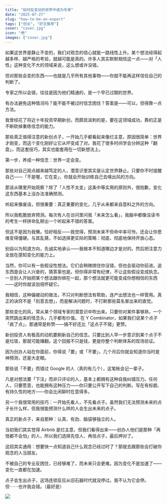 ```yaml
---
title: "如何在变动的世界中成为专家"
date: "2025-07-27"
slug: "how-to-be-an-expert"
tags: ["创业", "好文推荐"]
cover: "cover.jpg"
icon: "😎"
images: ["cover.jpg"]
---
```

如果这世界是静止不变的，我们对观念的信心就能一路线性上升。某个想法经得起越多样、越严格的考验，就越可能是真的。许多人其实默默相信这一点——对「人性」这种变化不大的领域来说，这么想或许没错。



但对那些会变的东西——也就是几乎所有其他事物——你就不能再这样信任自己的判断了。



专家之所以会错，往往是因为他们精通的，是一个早已过期的世界。



有办法避免这种情况吗？能不能不被过时信念困住？答案是——可以，但得靠一点方法。



我曾经花了将近十年投资早期新创，而颇具讽刺的是，要在这领域成功，靠的正是不断砍掉重练信念的能力。



那些真正值得注意的新创点子，一开始几乎都看起来像烂主意，原因很简单：世界才刚变，而这个变化刚好让它从坏变成了对。我花了很多时间学会分辨这种「翻盘」，而这套技巧，其实也能套用在一切新想法上。



第一步，养成一种信念：世界一定会变。



那些对自己观点越来越笃定的人，潜意识里其实是认定世界静止。只要你不时提醒自己——「不是喔，它在变」，你就会开始训练自己去嗅出风的方向。



那该从哪里开始观察？除了「人性不太变」这条中等实用的原则外，很抱歉，变化这东西基本上没办法准确预测。



听起来像废话，但很重要：真正重要的变化，几乎从来都来自意料之外的方向。



所以我乾脆放弃预测。每次有人在访问里问我「未来怎么看」，我脑中都像没读书的考生一样拼命乱掰出一个听起来不错的答案。



但这不是因为我懒。恰好相反——我觉得，预测未来不但命中率可怜，还会让你思维变得僵硬。与其乱猜，不如选择更实际的策略：彻底、彻底地保持开放心态。



别自以为知道方向，先诚实地承认——我根本不知道哪边才是对的。然后把注意力全放在感知变化的能力上。



当然，你可以有一些假设性想法。它们会稍微绑住你没错，但也会驱动你前进。追东西是会让人兴奋的，猜答案也是。但你得非常有纪律，不让这些假设变成执念。
一旦别人开始把某个想法跟你绑在一起，那个想法就更可能变成你想相信的东西——这时你就该加倍怀疑它。



我相信，这种偏被动的做法，不只对判断想法有帮助，连产出想法也一样管用。真正的诀窍不是「刻意去想」，而是解决问题时，不打断那些莫名冒出来的直觉。



那些变化的风，常从某个领域专家的潜意识中吹出来。只要你对某件事够熟，一个突然跳出来的怪念头，几乎都有价值。
在 Y Combinator，如果我们说某个点子「疯了点」，那通常是称赞——搞不好还比「这点子不错」更赞。



新创投资人有极高的动机要刷新自己的信念。只要比别人早一步意识到某个点子不是垃圾，那就可能赚翻。这个回报不只是钱，更是你整个判断体系的现场验证。



因为创办人站在你面前，你得说「要」或「不要」，几个月后你就会知道你当时是神预测，还是大走眼。



那些说「不要」而错过 Google 的人（真的有几个），这笔帐会记一辈子。



凡是对想法要「下注」而非只评论的人，基本上都拥有这种自我纠错压力。任何人，只要愿意，也能拥有这种压力——你只要公开写下自己的判断。写在有标题、有持久性的地方——你会比闲聊时在意得多。



另一个我很常用的技巧：一开始先看人，不先看点子。虽然我们无法预测未来的点子长什么样，但我很能预测什么样的人会生出未来的点子。



真正的新点子，来自那种：认真、有劲、脑袋够独立的人。



当初我们其实觉得 Airbnb 是烂主意，但我们看得出来——创办人他们是那种「再怪都不会怕」的人，所以我们选择先信人、再信点子，最后押对了。



这招其实通用：想要快一点知道自己什么观念已经过时了？那就去跟那些会打破你观念的人当朋友。



不被自己的专业反困住，已经够难了，而未来只会更难。因为变化不是加速了——变化一直都在加速。



点子会生出点子，这场连锁反应从旧石器时代就没停过。我不认为它会停。
但⋯⋯也许我会错。（最好是）




![](https://prod-files-secure.s3.us-west-2.amazonaws.com/112d0858-5090-4d34-a606-b75eb8d65fd2/46476355-9cf3-4e99-9b7a-3531bc426380/1000202064.png?X-Amz-Algorithm=AWS4-HMAC-SHA256&X-Amz-Content-Sha256=UNSIGNED-PAYLOAD&X-Amz-Credential=ASIAZI2LB466Z7BU7KAN%2F20251015%2Fus-west-2%2Fs3%2Faws4_request&X-Amz-Date=20251015T122839Z&X-Amz-Expires=3600&X-Amz-Security-Token=IQoJb3JpZ2luX2VjEMz%2F%2F%2F%2F%2F%2F%2F%2F%2F%2FwEaCXVzLXdlc3QtMiJHMEUCIE%2FJNHRc99mHnr%2B0n1MIRHu6AiudcMkU%2F2zQh1hc7xGjAiEA8SqF%2BOHuCeF9YbngTzdyC0GGjEL3xfigDQL2oapjWGUq%2FwMIdRAAGgw2Mzc0MjMxODM4MDUiDMzlYXhD9T%2BPqVgV7yrcAxv9cQYdCI0TXNYCGCJtGVbdPgF4sLLJNr4oIU1ITt%2F1PsAfle30UDTzTzfTnSSSGNhc0wByh%2BTniBBnGPZf9N9LRsz8SKKUn9NAD4wPhY2buAkmpD0jYNy7ZesKR2hqLuj01R7tD8YatccjGNhd31kWVSzDblbnd0eAoSH95txv9L7PgbbjP6p7vy3NmfoiCzo2kXtZ89kB2X0jHenxFcUaW3IjLSi3NLsy8keNOarJtDgCndiOoGAuLjdmOSw7FXKqaoYoEqmC8zCrllrFk9rovCTxF4QOfnvs98bH%2Fdb6NicjIPDyi2ceYXZUwSVY9cmtj4arTvuUwfw6wyn5FobL9M4kRzpwXUfN26wnYA8iWTOiBKKCejEF%2Bdw2VMqx%2B0TQwdJDUyQawL7nYz9N64Yp4PR7eGMMbSRriJMELCji4pnxT38AD76pt7oyq5XsxtlyaOGm3xBPwXlr2H%2F584ddKMIQcXC7Y3n3MNRa0hglW%2FD0D2a1oSZ6lAUDgO856ax26FkxCQypiEUlnw%2BopROAKlCQqsCTI10eJpLydi3cpIT%2B4XOk%2F0e%2FNC4OOptfU3ulx7UTpyhjV5BtHFkcooXGij4dDjHpC6GJ31tGS3a8UTIY1jjI4aaWrK4%2BMNmZvscGOqUB1F2ee2VlzZjPVFHpGUT3yfxKO35Oe0uXO8SpdIf%2FRrF22xu5SsHFWJQ0h5bnpe%2Bc7O%2BoRMTtvjZPOvz48T4UFaEc0mosS%2BPYl8%2FNEit6Of9V6NuYaFNIOnEJFvWyim2zp3Sov9MlFNpGGWn3AedrIdFhT8PY6HaQUbADRTNHkpcSbRmeSuAu3UbhiAjzSBq29pzjawRQY874UH7wTJDXN244xlIF&X-Amz-Signature=237593c2674e7868b51b3935c21d627e12a9dcaf4214f8a6fe9a4c7bc2ed87ce&X-Amz-SignedHeaders=host&x-amz-checksum-mode=ENABLED&x-id=GetObject)

